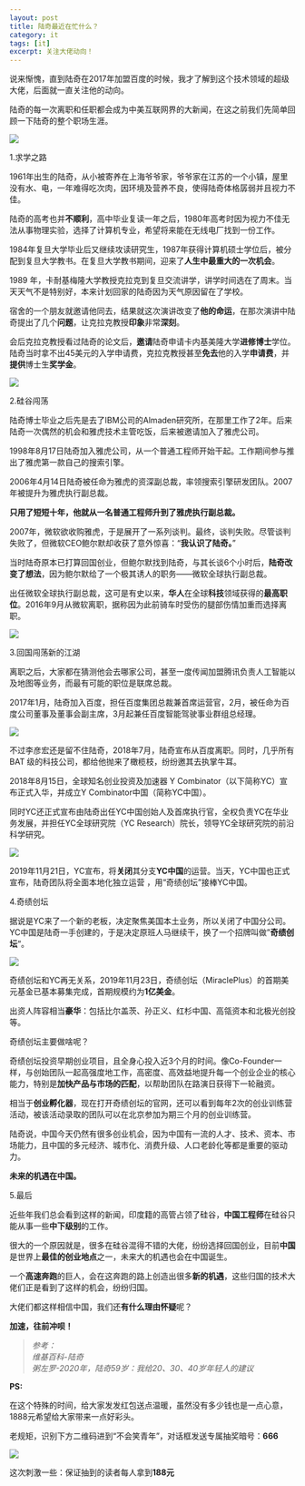 ```yaml
---
layout: post
title: 陆奇最近在忙什么？
category: it
tags: [it]
excerpt: 关注大佬动向！
---
```



说来惭愧，直到陆奇在2017年加盟百度的时候，我才了解到这个技术领域的超级大佬，后面就一直关注他的动向。

陆奇的每一次离职和任职都会成为中美互联网界的大新闻，在这之前我们先简单回顾一下陆奇的整个职场生涯。

![](http://favorites.ren/assets/images/2020/it/luqi01.jpeg)

1.求学之路

1961年出生的陆奇，从小被寄养在上海爷爷家，爷爷家在江苏的一个小镇，屋里没有水、电，一年难得吃次肉，因环境及营养不良，使得陆奇体格孱弱并且视力不佳。

陆奇的高考也并**不顺利**，高中毕业复读一年之后，1980年高考时因为视力不佳无法从事物理实验，选择了计算机专业，希望将来能在无线电厂找到一份工作。

1984年复旦大学毕业后又继续攻读研究生，1987年获得计算机硕士学位后，被分配到复旦大学教书。在复旦大学教书期间，迎来了**人生中最重大的一次机会**。

1989 年，卡耐基梅隆大学教授克拉克到复旦交流讲学，讲学时间选在了周末。当天天气不是特别好，本来计划回家的陆奇因为天气原因留在了学校。

宿舍的一个朋友就邀请他同去，结果就这次演讲改变了**他的命运**，在那次演讲中陆奇提出了几个**问题**，让克拉克教授**印象**非常**深刻**。

会后克拉克教授看过陆奇的论文后，**邀请**陆奇申请卡内基美隆大学**进修博士**学位。陆奇当时拿不出45美元的入学申请费，克拉克教授甚至**免去**他的入学**申请费**，并**提供**博士生**奖学金**。

![](http://favorites.ren/assets/images/2020/it/luqi02.jpeg)

2.硅谷闯荡

陆奇博士毕业之后先是去了IBM公司的Almaden研究所，在那里工作了2年。后来陆奇一次偶然的机会和雅虎技术主管吃饭，后来被邀请加入了雅虎公司。

1998年8月17日陆奇加入雅虎公司，从一个普通工程师开始干起。工作期间参与推出了雅虎第一款自己的搜索引擎。

2006年4月14日陆奇被任命为雅虎的资深副总裁，率领搜索引擎研发团队。2007年被提升为雅虎执行副总裁。

**只用了短短十年，他就从一名普通工程师升到了雅虎执行副总裁。**

2007年，微软欲收购雅虎，于是展开了一系列谈判。最终，谈判失败。尽管谈判失败了，但微软CEO鲍尔默却收获了意外惊喜：“**我认识了陆奇。**”

当时陆奇原本已打算回国创业，但鲍尔默找到陆奇，与其长谈6个小时后，**陆奇改变了想法**，因为鲍尔默给了一个极其诱人的职务——微软全球执行副总裁。

出任微软全球执行副总裁，这可是有史以来，**华人**在全球**科技**领域获得的**最高职位**。2016年9月从微软离职，据称因为此前骑车时受伤的腿部伤情加重而选择离职。

![](http://favorites.ren/assets/images/2020/it/luqi06.jpeg)

3.回国闯荡新的江湖

离职之后，大家都在猜测他会去哪家公司，甚至一度传闻加盟腾讯负责人工智能以及地图等业务，而最有可能的职位是联席总裁。

2017年1月，陆奇加入百度，担任百度集团总裁兼首席运营官，2月，被任命为百度公司董事及董事会副主席，3月起兼任百度智能驾驶事业群组总经理。

![](http://favorites.ren/assets/images/2020/it/luqi03.jpeg)

不过李彦宏还是留不住陆奇，2018年7月，陆奇宣布从百度离职。同时，几乎所有 BAT 级的科技公司，都给他抛来了橄榄枝，纷纷邀其去执掌牛耳。

2018年8月15日，全球知名创业投资及加速器 Y Combinator（以下简称YC）宣布正式入华，并成立Y Combinator中国（简称YC中国）。

同时YC还正式宣布由陆奇出任YC中国创始人及首席执行官，全权负责YC在华业务发展，并担任YC全球研究院（YC Research）院长，领导YC全球研究院的前沿科学研究。

![](http://favorites.ren/assets/images/2020/it/luqi04.jpeg)

2019年11月21日，YC宣布，将**关闭**其分支**YC中国**的运营。当天，YC中国也正式宣布，陆奇团队将全面本地化独立运营 ，用“奇绩创坛”接棒YC中国。


4.奇绩创坛

据说是YC来了一个新的老板，决定聚焦美国本土业务，所以关闭了中国分公司。YC中国是陆奇一手创建的，于是决定原班人马继续干，换了一个招牌叫做”**奇绩创坛**“。

![](http://favorites.ren/assets/images/2020/it/luqi05.jpeg)

奇绩创坛和YC再无关系，2019年11月23日，奇绩创坛（MiraclePlus）的首期美元基金已基本募集完成，首期规模约为**1亿美金**。

出资人阵容相当**豪华**：包括比尔盖茨、孙正义、红杉中国、高瓴资本和北极光创投等。

奇绩创坛主要做啥呢？

奇绩创坛投资早期创业项目，且全身心投入近3个月的时间。像Co-Founder一样，与创始团队一起高强度地工作，高密度、高效益地提升每一个创业企业的核心能力，特别是**加快产品与市场的匹配**，以帮助团队在路演日获得下一轮融资。

相当于**创业孵化器**，现在打开奇绩创坛的官网，还可以看到每年2次的创业训练营活动，被该活动录取的团队可以在北京参加为期三个月的创业训练营。

陆奇说，中国今天仍然有很多创业机会，因为中国有一流的人才、技术、资本、市场能力，且中国的多元经济、城市化、消费升级、人口老龄化等都是重要的驱动力。

**未来的机遇在中国。**


5.最后

近些年我们总会看到这样的新闻，印度籍的高管占领了硅谷，**中国工程师**在硅谷只能从事一些**中下级别**的工作。

很大的一个原因就是，很多在硅谷混得不错的大佬，纷纷选择回国创业，目前**中国**是世界上**最佳的创业地点**之一，未来大的机遇也会在中国诞生。

一个**高速奔跑**的巨人，会在这奔跑的路上创造出很多**新的机遇**，这些归国的技术大佬们正是看到了这样的机会，纷纷归国。

大佬们都这样相信中国，我们还**有什么理由怀疑**呢？

**加速，往前冲呗！**

>*参考：  
维基百科-陆奇  
粥左罗-2020年，陆奇59岁：我给20、30、40岁年轻人的建议*



**PS:**

在这个特殊的时间，给大家发发红包送点温暖，虽然没有多少钱也是一点心意，1888元希望给大家带来一点好彩头。

老规矩，识别下方二维码进到“不会笑青年”，对话框发送专属抽奖暗号：**666**

![](http://favorites.ren/assets/images/2020/it/buxiaochoujiang01.gif) 

这次刺激一些：保证抽到的读者每人拿到**188元**


